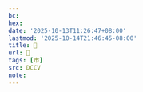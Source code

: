 ```yaml
---
bc:
hex:
date: '2025-10-13T11:26:47+08:00'
lastmod: '2025-10-14T21:46:45-08:00'
title: 󰓔
url: 󰓔
tags: [巿]
src: DCCV
note:
---
```

